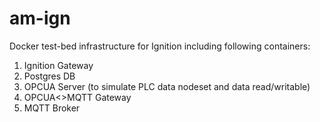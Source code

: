 # am-ign
Docker test-bed infrastructure for Ignition including following containers:
1. Ignition Gateway
2. Postgres DB
3. OPCUA Server (to simulate PLC data nodeset and data read/writable)
4. OPCUA<>MQTT Gateway
5. MQTT Broker
